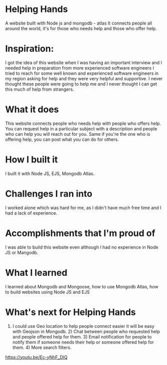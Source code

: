 # Helping Hands
A website built with Node js and mongodb - atlas
It connects people all around the world, it's for those who needs help and those who offer help.

# Inspiration:
I got the idea of this website when I was having an important interview and I needed help in preparation from more experienced software engineers I tried to reach for some well known and experienced software engineers in my region asking for help and they were very helpful and supportive. I never thought these people were going to help me and I never thought I can get this much of help from strangers.

# What it does
This website connects people who needs help with people who offers help. You can request help in a particular subject with a description and people who can help you will reach out for you. Same if you're the one who is offering help, you can post what you can do for others.

# How I built it
I built it with Node JS, EJS, Mongodb Atlas.

# Challenges I ran into
I worked alone which was hard for me, as I didn't have much free time and I had a lack of experience.

# Accomplishments that I'm proud of
I was able to build this website even although I had no experience in Node JS or Mangodb.

# What I learned
I learned about Mongodb and Mongoose, how to use Mongodb Atlas, how to build websites using Node JS and EJS

# What's next for Helping Hands
1) I could use Geo location to help people connect easier it will be easy with Geojson in Mongodb. 2) Chat between people who requested help and people offered help for them. 3) Email notification for people to notify them if someone needs their help or someone offered help for them. 4) More search filters.

https://youtu.be/Ec-yNhF_DlQ
